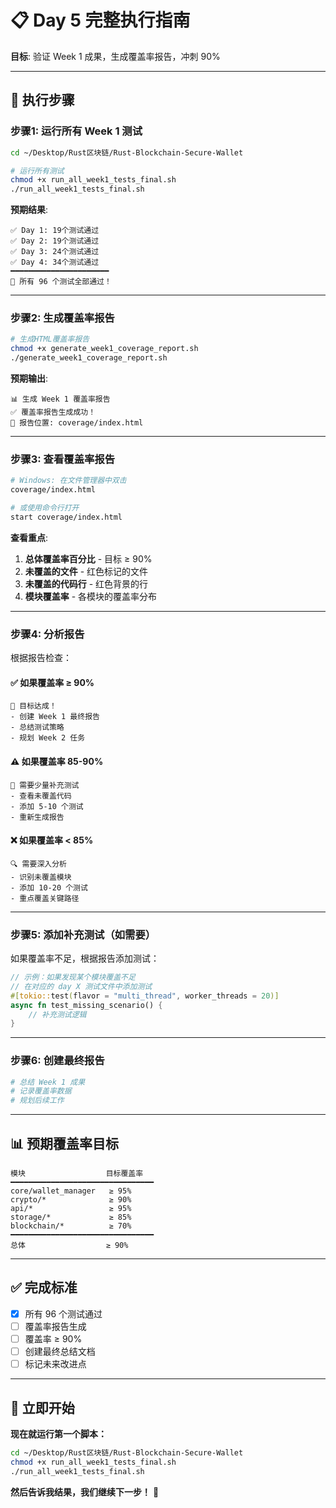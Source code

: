 # 📋 Day 5 完整执行指南

**目标**: 验证 Week 1 成果，生成覆盖率报告，冲刺 90%

---

## 🎯 执行步骤

### **步骤1: 运行所有 Week 1 测试**

```bash
cd ~/Desktop/Rust区块链/Rust-Blockchain-Secure-Wallet

# 运行所有测试
chmod +x run_all_week1_tests_final.sh
./run_all_week1_tests_final.sh
```

**预期结果**:
```
✅ Day 1: 19个测试通过
✅ Day 2: 19个测试通过  
✅ Day 3: 24个测试通过
✅ Day 4: 34个测试通过
━━━━━━━━━━━━━━━━━━━━━━
🎉 所有 96 个测试全部通过！
```

---

### **步骤2: 生成覆盖率报告**

```bash
# 生成HTML覆盖率报告
chmod +x generate_week1_coverage_report.sh
./generate_week1_coverage_report.sh
```

**预期输出**:
```
📊 生成 Week 1 覆盖率报告
✅ 覆盖率报告生成成功！
📁 报告位置: coverage/index.html
```

---

### **步骤3: 查看覆盖率报告**

```bash
# Windows: 在文件管理器中双击
coverage/index.html

# 或使用命令行打开
start coverage/index.html
```

**查看重点**:
1. **总体覆盖率百分比** - 目标 ≥ 90%
2. **未覆盖的文件** - 红色标记的文件
3. **未覆盖的代码行** - 红色背景的行
4. **模块覆盖率** - 各模块的覆盖率分布

---

### **步骤4: 分析报告**

根据报告检查：

#### ✅ 如果覆盖率 ≥ 90%
```
🎉 目标达成！
- 创建 Week 1 最终报告
- 总结测试策略
- 规划 Week 2 任务
```

#### ⚠️ 如果覆盖率 85-90%
```
📝 需要少量补充测试
- 查看未覆盖代码
- 添加 5-10 个测试
- 重新生成报告
```

#### ❌ 如果覆盖率 < 85%
```
🔍 需要深入分析
- 识别未覆盖模块
- 添加 10-20 个测试
- 重点覆盖关键路径
```

---

### **步骤5: 添加补充测试（如需要）**

如果覆盖率不足，根据报告添加测试：

```rust
// 示例：如果发现某个模块覆盖不足
// 在对应的 day X 测试文件中添加测试
#[tokio::test(flavor = "multi_thread", worker_threads = 20)]
async fn test_missing_scenario() {
    // 补充测试逻辑
}
```

---

### **步骤6: 创建最终报告**

```bash
# 总结 Week 1 成果
# 记录覆盖率数据
# 规划后续工作
```

---

## 📊 预期覆盖率目标

```
模块                  目标覆盖率
━━━━━━━━━━━━━━━━━━━━━━━━━━━━━━━━
core/wallet_manager   ≥ 95%
crypto/*              ≥ 90%
api/*                 ≥ 95%
storage/*             ≥ 85%
blockchain/*          ≥ 70%
━━━━━━━━━━━━━━━━━━━━━━━━━━━━━━━━
总体                  ≥ 90%
```

---

## ✅ 完成标准

- [x] 所有 96 个测试通过
- [ ] 覆盖率报告生成
- [ ] 覆盖率 ≥ 90%
- [ ] 创建最终总结文档
- [ ] 标记未来改进点

---

## 🚀 立即开始

**现在就运行第一个脚本：**

```bash
cd ~/Desktop/Rust区块链/Rust-Blockchain-Secure-Wallet
chmod +x run_all_week1_tests_final.sh
./run_all_week1_tests_final.sh
```

**然后告诉我结果，我们继续下一步！** 🎯

